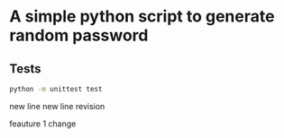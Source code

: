 # A simple python script to generate random password

## Tests
```bash
python -m unittest test
```
new line
new line revision

feauture 1 change
